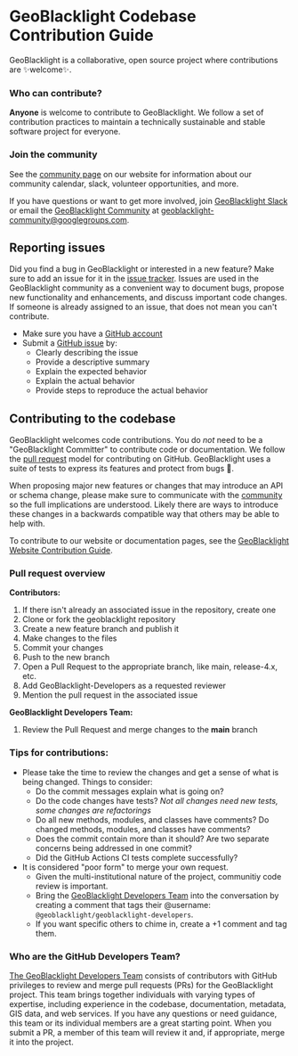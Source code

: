 # GeoBlacklight Codebase Contribution Guide
GeoBlacklight is a collaborative, open source project where contributions are :sparkles:welcome:sparkles:.

### Who can contribute?
**Anyone** is welcome to contribute to GeoBlacklight. We follow a set of contribution practices to maintain a technically sustainable and stable software project for everyone.

### Join the community
See the [community page](https://geoblacklight.org/community/) on our website for information about our community calendar, slack, volunteer opportunities, and more.

If you have questions or want to get more involved, join [GeoBlacklight Slack](https://geoblacklight.slack.com/join/shared_invite/zt-1p7dcay40-Ye_WTt5_iCqU8rDjzhkoWw#/shared-invite/email) or email the [GeoBlacklight Community](https://groups.google.com/g/geoblacklight-community) at [geoblacklight-community@googlegroups.com](mailto:geoblacklight-community@googlegroups.com).

## Reporting issues
Did you find a bug in GeoBlacklight or interested in a new feature? Make sure to add an issue for it in the [issue tracker](https://github.com/geoblacklight/geoblacklight/issues).
Issues are used in the GeoBlacklight community as a convenient way to document bugs, propose new functionality and enhancements, and discuss important code changes.
If someone is already assigned to an issue, that does not mean you can't contribute.

 - Make sure you have a [GitHub account](https://github.com/signup/free)
 - Submit a [GitHub issue](./issues) by:
    - Clearly describing the issue
    - Provide a descriptive summary
    - Explain the expected behavior
    - Explain the actual behavior
    - Provide steps to reproduce the actual behavior

## Contributing to the codebase
GeoBlacklight welcomes code contributions. You do *not* need to be a "GeoBlacklight Committer" to contribute code or documentation. We follow the [pull request](https://help.github.com/articles/using-pull-requests/) model for contributing on GitHub. GeoBlacklight uses a suite of tests to express its features and protect from bugs :bug:.

When proposing major new features or changes that may introduce an API or schema change, please make sure to communicate with the [community](https://geoblacklight.org/community/) so the full implications are understood. Likely there are ways to introduce these changes in a backwards compatible way that others may be able to help with.

To contribute to our website or documentation pages, see the [GeoBlacklight Website Contribution Guide](https://github.com/geoblacklight/geoblacklight.github.io/blob/main/CONTRIBUTING.md).

### Pull request overview
**Contributors:**

1. If there isn't already an associated issue in the repository, create one
1. Clone or fork the geoblacklight repository
1. Create a new feature branch and publish it
1. Make changes to the files
1. Commit your changes
1. Push to the new branch
1. Open a Pull Request to the appropriate branch, like main, release-4.x, etc.
1. Add GeoBlacklight-Developers as a requested reviewer
1. Mention the pull request in the associated issue

**GeoBlacklight Developers Team:**

1. Review the Pull Request and merge changes to the **main** branch

### Tips for contributions:
- Please take the time to review the changes and get a sense of what is being changed. Things to consider:
  - Do the commit messages explain what is going on?
  - Do the code changes have tests? _Not all changes need new tests, some changes are refactorings_
  - Do all new methods, modules, and classes have comments? Do changed methods, modules, and classes have comments?
  - Does the commit contain more than it should? Are two separate concerns being addressed in one commit?
  - Did the GitHub Actions CI tests complete successfully?
- It is considered "poor form" to merge your own request.
  - Given the multi-institutional nature of the project, communitiy code review is important.
  - Bring the [GeoBlacklight Developers Team](https://github.com/geoblacklight/geoblacklight/edit/main/CONTRIBUTING.md#who-are-the-github-developers-team) into the conversation by creating a comment that tags their @username: `@geoblacklight/geoblacklight-developers`.
  - If you want specific others to chime in, create a +1 comment and tag them.

### Who are the GitHub Developers Team?
[The GeoBlacklight Developers Team](https://github.com/orgs/geoblacklight/teams/geoblacklight-developers)
consists of contributors with GitHub privileges to review and merge pull requests (PRs) for the GeoBlacklight project. This team brings together individuals with varying types of expertise, including experience in the codebase, documentation, metadata, GIS data, and web services. If you have any questions or need guidance, this team or its individual members are a great starting point. When you submit a PR, a member of this team will review it and, if appropriate, merge it into the project.
